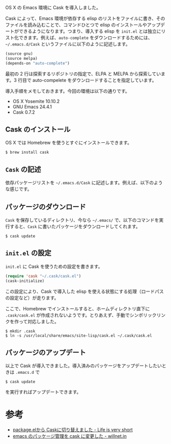 <!-- Emacs のパッケージ管理に Cask を導入した -->
OS X の Emacs 環境に Cask を導入しました。

Cask によって、Emacs 環境が依存する elisp のリストをファイルに書き、そのファイルを読み込むことで、コマンドひとつで elisp のインストールやアップデートができるようになります。つまり、導入する elisp を `init.el` とは独立にリスト化できます。例えば、`auto-complete` をダウンロードするためには、`~/.emacs.d/Cask` というファイルに以下のように記述します。

```lisp
(source gnu)
(source melpa)
(depends-on "auto-complete")
```

最初の 2 行は探索するリポジトリの指定で、ELPA と MELPA から探索しています。3 行目で auto-compelete をダウンロードすることを指定しています。

導入手順をメモしておきます。今回の環境は以下の通りです。

- OS X Yosemite 10.10.2
- GNU Emacs 24.4.1
- Cask 0.7.2

## Cask のインストール

OS X では Homebrew を使うとすぐにインストールできます。

```
$ brew install cask
```

## `Cask` の記述

依存パッケージリストを `~/.emacs.d/Cask` に記述します。例えば、以下のような感じです。

<script src="https://gist.github.com/kymmt90/bdf586065a109886ff23.js"></script>

## パッケージのダウンロード

`Cask` を保存しているディレクトリ、今なら `~/.emacs/` で、以下のコマンドを実行すると、`Cask` に書いたパッケージをダウンロードしてくれます。

```
$ cask update
```

## `init.el` の設定

`init.el` に Cask を使うための設定を書きます。

```lisp
(require 'cask "~/.cask/cask.el")
(cask-initialize)
```

この設定により、Cask で導入した elisp を使える状態にする処理（ロードパスの設定など）が走ります。

ここで、Homebrew でインストールすると、ホームディレクトリ直下に `.cask/cask.el` が作成されないようです。とりあえず、手動でシンボリックリンクを作って対応しました。

```
$ mkdir .cask
$ ln -s /usr/local/share/emacs/site-lisp/cask.el ~/.cask/cask.el
```

## パッケージのアップデート

以上で Cask が導入できました。導入済みのパッケージをアップデートしたいときは `.emacs.d` で

```
$ cask update
```

を実行すればアップデートできます。

# 参考

- [package.elから Caskに切り替えました - Life is very short](http://d.hatena.ne.jp/syohex/20140424/1398310931)
- [emacs のパッケージ管理を cask に変更した - willnet.in](http://willnet.in/132)
